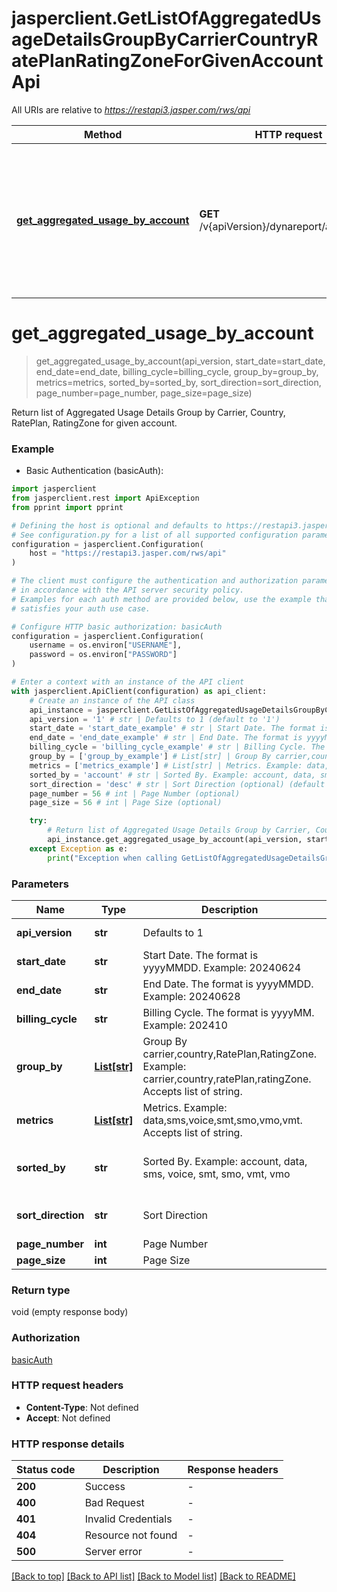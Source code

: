 # jasperclient.GetListOfAggregatedUsageDetailsGroupByCarrierCountryRatePlanRatingZoneForGivenAccountApi

All URIs are relative to *https://restapi3.jasper.com/rws/api*

Method | HTTP request | Description
------------- | ------------- | -------------
[**get_aggregated_usage_by_account**](GetListOfAggregatedUsageDetailsGroupByCarrierCountryRatePlanRatingZoneForGivenAccountApi.md#get_aggregated_usage_by_account) | **GET** /v{apiVersion}/dynareport/acct/usage | Return list of Aggregated Usage Details Group by Carrier, Country, RatePlan, RatingZone for given account.


# **get_aggregated_usage_by_account**
> get_aggregated_usage_by_account(api_version, start_date=start_date, end_date=end_date, billing_cycle=billing_cycle, group_by=group_by, metrics=metrics, sorted_by=sorted_by, sort_direction=sort_direction, page_number=page_number, page_size=page_size)

Return list of Aggregated Usage Details Group by Carrier, Country, RatePlan, RatingZone for given account.



### Example

* Basic Authentication (basicAuth):

```python
import jasperclient
from jasperclient.rest import ApiException
from pprint import pprint

# Defining the host is optional and defaults to https://restapi3.jasper.com/rws/api
# See configuration.py for a list of all supported configuration parameters.
configuration = jasperclient.Configuration(
    host = "https://restapi3.jasper.com/rws/api"
)

# The client must configure the authentication and authorization parameters
# in accordance with the API server security policy.
# Examples for each auth method are provided below, use the example that
# satisfies your auth use case.

# Configure HTTP basic authorization: basicAuth
configuration = jasperclient.Configuration(
    username = os.environ["USERNAME"],
    password = os.environ["PASSWORD"]
)

# Enter a context with an instance of the API client
with jasperclient.ApiClient(configuration) as api_client:
    # Create an instance of the API class
    api_instance = jasperclient.GetListOfAggregatedUsageDetailsGroupByCarrierCountryRatePlanRatingZoneForGivenAccountApi(api_client)
    api_version = '1' # str | Defaults to 1 (default to '1')
    start_date = 'start_date_example' # str | Start Date. The format is yyyyMMDD. Example: 20240624 (optional)
    end_date = 'end_date_example' # str | End Date. The format is yyyyMMDD. Example: 20240628 (optional)
    billing_cycle = 'billing_cycle_example' # str | Billing Cycle. The format is yyyyMM. Example: 202410 (optional)
    group_by = ['group_by_example'] # List[str] | Group By carrier,country,RatePlan,RatingZone. Example: carrier,country,ratePlan,ratingZone. Accepts list of string. (optional)
    metrics = ['metrics_example'] # List[str] | Metrics. Example: data,sms,voice,smt,smo,vmo,vmt. Accepts list of string. (optional)
    sorted_by = 'account' # str | Sorted By. Example: account, data, sms, voice, smt, smo, vmt, vmo (optional) (default to 'account')
    sort_direction = 'desc' # str | Sort Direction (optional) (default to 'desc')
    page_number = 56 # int | Page Number (optional)
    page_size = 56 # int | Page Size (optional)

    try:
        # Return list of Aggregated Usage Details Group by Carrier, Country, RatePlan, RatingZone for given account.
        api_instance.get_aggregated_usage_by_account(api_version, start_date=start_date, end_date=end_date, billing_cycle=billing_cycle, group_by=group_by, metrics=metrics, sorted_by=sorted_by, sort_direction=sort_direction, page_number=page_number, page_size=page_size)
    except Exception as e:
        print("Exception when calling GetListOfAggregatedUsageDetailsGroupByCarrierCountryRatePlanRatingZoneForGivenAccountApi->get_aggregated_usage_by_account: %s\n" % e)
```



### Parameters


Name | Type | Description  | Notes
------------- | ------------- | ------------- | -------------
 **api_version** | **str**| Defaults to 1 | [default to &#39;1&#39;]
 **start_date** | **str**| Start Date. The format is yyyyMMDD. Example: 20240624 | [optional] 
 **end_date** | **str**| End Date. The format is yyyyMMDD. Example: 20240628 | [optional] 
 **billing_cycle** | **str**| Billing Cycle. The format is yyyyMM. Example: 202410 | [optional] 
 **group_by** | [**List[str]**](str.md)| Group By carrier,country,RatePlan,RatingZone. Example: carrier,country,ratePlan,ratingZone. Accepts list of string. | [optional] 
 **metrics** | [**List[str]**](str.md)| Metrics. Example: data,sms,voice,smt,smo,vmo,vmt. Accepts list of string. | [optional] 
 **sorted_by** | **str**| Sorted By. Example: account, data, sms, voice, smt, smo, vmt, vmo | [optional] [default to &#39;account&#39;]
 **sort_direction** | **str**| Sort Direction | [optional] [default to &#39;desc&#39;]
 **page_number** | **int**| Page Number | [optional] 
 **page_size** | **int**| Page Size | [optional] 

### Return type

void (empty response body)

### Authorization

[basicAuth](../README.md#basicAuth)

### HTTP request headers

 - **Content-Type**: Not defined
 - **Accept**: Not defined

### HTTP response details

| Status code | Description | Response headers |
|-------------|-------------|------------------|
**200** | Success |  -  |
**400** | Bad Request |  -  |
**401** | Invalid Credentials |  -  |
**404** | Resource not found |  -  |
**500** | Server error |  -  |

[[Back to top]](#) [[Back to API list]](../README.md#documentation-for-api-endpoints) [[Back to Model list]](../README.md#documentation-for-models) [[Back to README]](../README.md)


